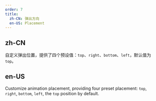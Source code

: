 ```yaml
---
order: 7
title:
  zh-CN: 弹出方向
  en-US: Placement
---
```


## zh-CN

自定义弹出位置，提供了四个预设值：`top`、`right`、`bottom`、`left`，默认值为 `top`。

## en-US

Customize animation placement, providing four preset placement: `top`, `right`, `bottom`, `left`, the `top` position by default.

